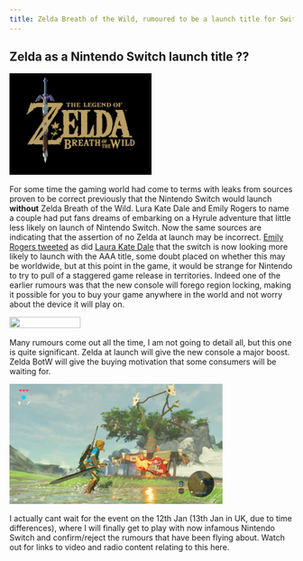 ```yaml
---
title: Zelda Breath of the Wild, rumoured to be a launch title for Switch
---
```


## Zelda as a Nintendo Switch launch title ??

<img class="img-responsive center-block" src="/public/images/20170104/WiiU_TheLegendofZeldaBreathoftheWild_E32016_logo_01-11.png" width="50%" height="50%"/>

For some time the gaming world had come to terms with leaks from sources proven to be correct previously that the Nintendo Switch would launch **without** Zelda Breath of the Wild.
Lura Kate Dale and Emily Rogers to name a couple had put fans dreams of embarking on a Hyrule adventure that little less likely on launch of Nintendo Switch.
Now the same sources are indicating that the assertion of no Zelda at launch may be incorrect.
[Emily Rogers tweeted](https://twitter.com/ArcadeGirl64/status/815988525430702080) as did [Laura Kate Dale](https://twitter.com/LaurakBuzz/status/815953975954604034) that the switch is now looking more likely to launch with the AAA title, some doubt placed on whether this may be worldwide, but at this point in the game, it would be strange for Nintendo to try to pull of a staggered game release in territories. Indeed one of the earlier rumours was that the new console will forego region locking, making it possible for you to buy your game anywhere in the world and not worry about the device it will play on.

<img class="img-responsive center-block" src="/public/images/20170104/WiiU_TheLegendofZeldaBreathoftheWild_E32016_char_01-300.png" width="50%" height="50%"/>

Many rumours come out all the time, I am not going to detail all, but this one is quite significant. Zelda at launch will give the new console a major boost. Zelda BotW will give the buying motivation that some consumers will be waiting for.

<img class="img-responsive center-block" src="/public/images/20170104/Zelda_E3_5pm_SCRN075.bmp" width="75%" height="75%"/>

I actually cant wait for the event on the 12th Jan (13th Jan in UK, due to time differences), where I will finally get to play with now infamous Nintendo Switch and confirm/reject the rumours that have been flying about. Watch out for links to video and radio content relating to this here.  
